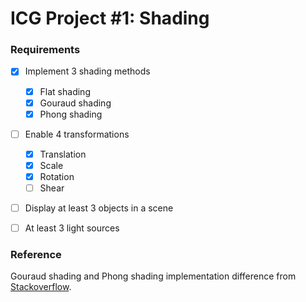 # ICG Project #1: Shading

### Requirements

- [x] Implement 3 shading methods
  - [x] Flat shading
  - [x] Gouraud shading
  - [x] Phong shading
- [ ] Enable 4 transformations
  - [x] Translation
  - [x] Scale
  - [x] Rotation
  - [ ] Shear
- [ ] Display at least 3 objects in a scene
- [ ] At least 3 light sources


### Reference

Gouraud shading and Phong shading implementation difference from [Stackoverflow](https://stackoverflow.com/questions/49966240/phong-and-gouraud-shading-webgl).
